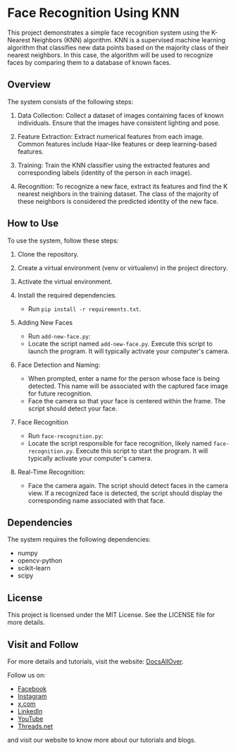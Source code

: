# Face Recognition Using KNN

This project demonstrates a simple face recognition system using the K-Nearest Neighbors (KNN) algorithm. KNN is a supervised machine learning algorithm that classifies new data points based on the majority class of their nearest neighbors. In this case, the algorithm will be used to recognize faces by comparing them to a database of known faces.

## Overview

The system consists of the following steps:

1. Data Collection: Collect a dataset of images containing faces of known individuals. Ensure that the images have consistent lighting and pose.

2. Feature Extraction: Extract numerical features from each image. Common features include Haar-like features or deep learning-based features.

3. Training: Train the KNN classifier using the extracted features and corresponding labels (identity of the person in each image).

4. Recognition: To recognize a new face, extract its features and find the K nearest neighbors in the training dataset. The class of the majority of these neighbors is considered the predicted identity of the new face.

## How to Use
To use the system, follow these steps:
1. Clone the repository.
2. Create a virtual environment (venv or virtualenv) in the project directory.
3. Activate the virtual environment.
4. Install the required dependencies.
   - Run `pip install -r requirements.txt`.
5. Adding New Faces
   - Run `add-new-face.py`:
   - Locate the script named `add-new-face.py`. Execute this script to launch the program. It will typically activate your computer's camera.
6. Face Detection and Naming:
   - When prompted, enter a name for the person whose face is being detected. This name will be associated with the captured face image for future recognition.
   - Face the camera so that your face is centered within the frame. The script should detect your face.
   
8. Face Recognition
   - Run `face-recognition.py`:
   - Locate the script responsible for face recognition, likely named `face-recognition.py`. Execute this script to start the program. It will typically activate your computer's camera.

9. Real-Time Recognition:
   - Face the camera again. The script should detect faces in the camera view. If a recognized face is detected, the script should display the corresponding name associated with that face.

## Dependencies
The system requires the following dependencies:
- numpy
- opencv-python
- scikit-learn
- scipy

## License
This project is licensed under the MIT License. See the LICENSE file for more details.


## Visit and Follow
For more details and tutorials, visit the website: [DocsAllOver](https://docsallover.com/).

Follow us on:
- [Facebook](https://www.facebook.com/docsallover)
- [Instagram](https://www.instagram.com/docsallover.tech/)
- [x.com](https://www.x.com/docsallover/)
- [LinkedIn](https://www.linkedin.com/company/docsallover/)
- [YouTube](https://www.youtube.com/@docsallover)
- [Threads.net](https://threads.net/docsallover.tech)

and visit our website to know more about our tutorials and blogs.
